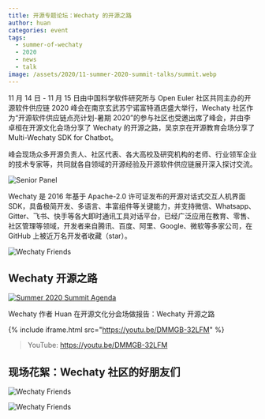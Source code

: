 ```yaml
---
title: 开源专题论坛：Wechaty 的开源之路
author: huan
categories: event
tags:
  - summer-of-wechaty
  - 2020
  - news
  - talk
image: /assets/2020/11-summer-2020-summit-talks/summit.webp
---
```


11 月 14 日 - 11 月 15 日由中国科学软件研究所与 Open Euler 社区共同主办的开源软件供应链 2020 峰会在南京玄武苏宁诺富特酒店盛大举行，Wechaty 社区作为“开源软件供应链点亮计划-暑期 2020”的参与社区也受邀出席了峰会，并由李卓桓在开源文化会场分享了 Wechaty 的开源之路，吴京京在开源教育会场分享了 Multi-Wechaty SDK for Chatbot。

峰会现场众多开源负责人、社区代表、各大高校及研究机构的老师、行业领军企业的技术专家等，共同就各自领域的开源经验及开源软件供应链展开深入探讨交流。

![Senior Panel](/assets/2020/11-summer-2020-summit-talks/senior-panel.webp)

Wechaty 是 2016 年基于 Apache-2.0 许可证发布的开源对话式交互人机界面 SDK，具备极简开发、多语言、丰富组件等关键能力，并支持微信、Whatsapp、Gitter、飞书、快手等各大即时通讯工具对话平台，已经广泛应用在教育、零售、社区管理等领域，开发者来自腾讯、百度、阿里、Google、微软等多家公司，在 GitHub 上被近万名开发者收藏（star）。

![Wechaty Friends](/assets/2020/11-summer-2020-summit-talks/friends.webp)

## Wechaty 开源之路

[![Summer 2020 Summit Agenda](/assets/2020/11-summer-2020-summit-talks/agenda.webp)](https://isrc.iscas.ac.cn/summer2020/#/summitmeeting)

Wechaty 作者 Huan 在开源文化分会场做报告：Wechaty 开源之路

{% include iframe.html src="https://youtu.be/DMMGB-32LFM" %}

> YouTube: <https://youtu.be/DMMGB-32LFM>

## 现场花絮：Wechaty 社区的好朋友们

![Wechaty Friends](/assets/2020/11-summer-2020-summit-talks/six.webp)

![Wechaty Friends](/assets/2020/11-summer-2020-summit-talks/four.webp)
